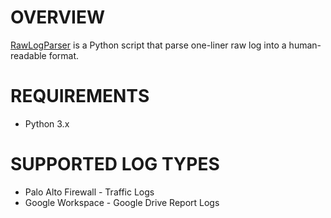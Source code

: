 # OVERVIEW

[RawLogParser](https://github.com/ewinrahman/rawlogparser) is a Python script that parse one-liner raw log into a human-readable format.

# REQUIREMENTS
- Python 3.x

# SUPPORTED LOG TYPES
- Palo Alto Firewall - Traffic Logs
- Google Workspace - Google Drive Report Logs
